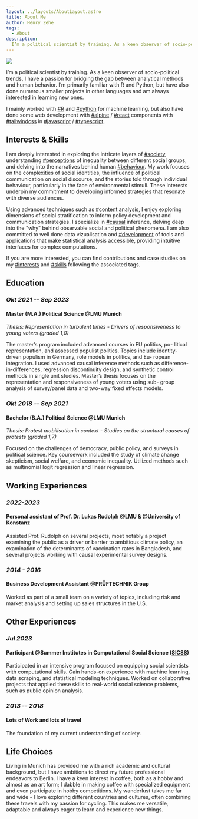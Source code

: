 ```yaml
---
layout: ../layouts/AboutLayout.astro
title: About Me
author: Henry Zehe
tags:
  - About
description:
  I’m a political scientist by training. As a keen observer of socio-political trends, I have a passion for bridging the gap between analytical methods and human behavior. I’m primarily familiar with R and Python, but have also done numerous smaller projects in other languages and am always interested in learning new ones.
---
```

<div class="flex flex-col sm:flex-row place-content-center p-0">
  <div class="flex p-2 w-[40vw]">
    <img src="/assets/author2.jpg" class="rounded-2xl ">
  </div>
  <div class="flex p-4 w-[60vw]">
    <p>I’m a political scientist by training. As a keen observer of socio-political trends, I have a passion for bridging the gap between analytical methods and human behavior. I’m primarily familiar with R and Python, but have also done numerous smaller projects in other languages and am always interested in learning new ones.</p>
  </div>
</div>

I mainly worked with [#R](/tags/r "R") and [#python](/tags/python "Python") for machine learning, but also have done some web development with [#alpine](/tags/alpine "alpine") / [#react](/tags/react "react") components with [#tailwindcss](/tags/tailwindcss "tailwindcss") in [#javascript](/tags/javascript "javascript") / [#typescript](/tags/typescript "typescript").

## Interests & Skills

I am deeply interested in exploring the intricate layers of [#society](/tags/society "society"), understanding [#perceptions](/tags/perceptions "perceptions") of inequality between different social groups, and delving into the narratives behind human [#behaviour](/tags/behaviour "behaviour"). My work focuses on the complexities of social identities, the influence of political communication on social discourse, and the stories told through individual behaviour, particularly in the face of environmental stimuli. These interests underpin my commitment to developing informed strategies that resonate with diverse audiences.

Using advanced techniques such as [#content](/tags/content "content") analysis, I enjoy exploring dimensions of social stratification to inform policy development and communication strategies. I specialize in [#causal](/tags/causal "causal") inference, delving deep into the "why" behind observable social and political phenomena. I am also committed to well done data vizualisation and [#development](/tags/development "development") of tools and applications that make statistical analysis accessible, providing intuitive interfaces for complex computations.


If you are more interested, you can find contributions and case studies on my [#interests](/tags/interests "interests") and [#skills](/tags/skills "skills") following the associated tags.

## Education

### *Okt 2021 -- Sep 2023*

#### Master (M.A.) Political Science @LMU Munich

*Thesis: Representation in turbulent times - Drivers of responsiveness to young voters (graded 1,0)*

The master’s program included advanced courses in EU politics, po- litical representation, and assessed populist politics. Topics include identity-driven populism in Germany, role models in politics, and Eu- ropean integration. I used advanced causal inference methods such as difference-in-differences, regression discontinuity design, and synthetic control methods in single unit studies. Master’s thesis focuses on the representation and responsiveness of young voters using sub- group analysis of survey/panel data and two-way fixed effects models.

### *Okt 2018 -- Sep 2021*

#### Bachelor (B.A.) Political Science @LMU Munich

*Thesis: Protest mobilisation in context - Studies on the structural causes of protests (graded 1,7)*

Focused on the challenges of democracy, public policy, and surveys in political science. Key coursework included the study of climate change skepticism, social welfare, and economic inequality. Utilized methods such as multinomial logit regression and linear regression.

## Working Experiences

### *2022-2023*

#### Personal assistant of Prof. Dr. Lukas Rudolph @LMU & @University of Konstanz

Assisted Prof. Rudolph on several projects, most notably a project examining the public as a driver or barrier to ambitious climate policy, an examination of the determinants of vaccination rates in Bangladesh, and several projects working with causal experimental survey designs.

### *2014 - 2016*

#### Business Development Assistant @PRÜFTECHNIK Group

Worked as part of a small team on a variety of topics, including risk and market analysis and setting up sales structures in the U.S.

## Other Experiences

### *Jul 2023*

#### Participant @Summer Institutes in Computational Social Science ([SICSS](https://sicss.io/2023/munich/ "SICSS"))

Participated in an intensive program focused on equipping social scientists with computational skills. Gain hands-on experience with machine learning, data scraping, and statistical modeling techniques. Worked on collaborative projects that applied these skills to real-world social science problems, such as public opinion analysis.

### *2013 -- 2018*

#### Lots of Work and lots of travel

The foundation of my current understanding of society.

## Life Choices

Living in Munich has provided me with a rich academic and cultural background, but I have ambitions to direct my future professional endeavors to Berlin. I have a keen interest in coffee, both as a hobby and almost as an art form; I dabble in making coffee with specialized equipment and even participate in hobby competitions. My wanderlust takes me far and wide - I love exploring different countries and cultures, often combining these travels with my passion for cycling. This makes me versatile, adaptable and always eager to learn and experience new things.
